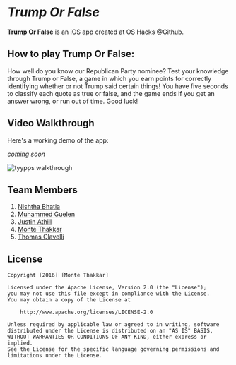# *Trump Or False*

**Trump Or False** is an iOS app created at OS Hacks @Github.

## How to play Trump Or False:

How well do you know our Republican Party nominee? Test your knowledge through Trump or False, a game in which you earn points for correctly identifying whether or not Trump said certain things! You have five seconds to classify each quote as true or false, and the game ends if you get an answer wrong, or run out of time. Good luck!

## Video Walkthrough

Here's a working demo of the app:

*coming soon*

![tyypps walkthrough](tyypps.gif)


## Team Members

1. [Nishtha Bhatia](https://github.com/nishthabhatia)
2. [Muhammed Guelen](https://github.com/mguelen)
3. [Justin Athill](https://github.com/jathill)
4. [Monte Thakkar](https://github.com/monte9)
5. [Thomas Clavelli](https://github.com/tjclavel)


## License

    Copyright [2016] [Monte Thakkar]

    Licensed under the Apache License, Version 2.0 (the "License");
    you may not use this file except in compliance with the License.
    You may obtain a copy of the License at

        http://www.apache.org/licenses/LICENSE-2.0

    Unless required by applicable law or agreed to in writing, software
    distributed under the License is distributed on an "AS IS" BASIS,
    WITHOUT WARRANTIES OR CONDITIONS OF ANY KIND, either express or implied.
    See the License for the specific language governing permissions and
    limitations under the License.
